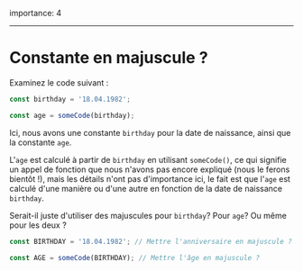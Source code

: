 importance: 4

---

# Constante en majuscule ?

Examinez le code suivant :

```js
const birthday = '18.04.1982';

const age = someCode(birthday);
```

Ici, nous avons une constante `birthday` pour la date de naissance, ainsi que la constante `age`.

L'`age` est calculé à partir de `birthday` en utilisant `someCode()`, ce qui signifie un appel de fonction que nous n'avons pas encore expliqué (nous le ferons bientôt !), mais les détails n'ont pas d'importance ici, le fait est que l'`age` est calculé d'une manière ou d'une autre en fonction de la date de naissance `birthday`.

Serait-il juste d'utiliser des majuscules pour `birthday`? Pour `age`? Ou même pour les deux ?

```js
const BIRTHDAY = '18.04.1982'; // Mettre l'anniversaire en majuscule ?

const AGE = someCode(BIRTHDAY); // Mettre l'âge en majuscule ?
```